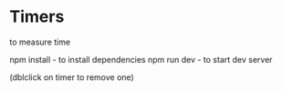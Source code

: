 # Timers
to measure time

npm install - to install dependencies
npm run dev - to start dev server

(dblclick on timer to remove one)
